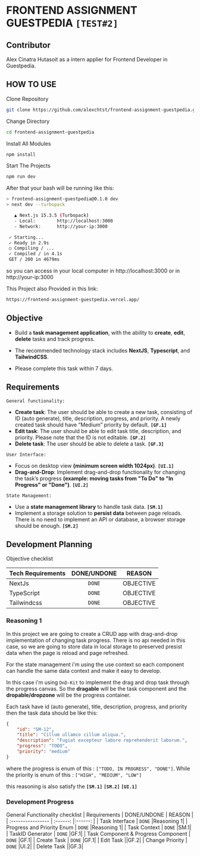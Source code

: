 # FRONTEND ASSIGNMENT GUESTPEDIA `[TEST#2]`

## Contributor
Alex Cinatra Hutasoit as a intern applier for Frontend Developer in Guestpedia.

## HOW TO USE
Clone Repository
```bash
git clone https://github.com/alexchtst/frontend-assignment-guestpedia.git
```

Change Directory
```bash
cd frontend-assignment-guestpedia
```

Install All Modules
```bash
npm install
```

Start The Projects
```bash
npm run dev
```

After that your bash will be running like this:
```bash
> frontend-assignment-guestpedia@0.1.0 dev
> next dev --turbopack

   ▲ Next.js 15.3.5 (Turbopack)
   - Local:        http://localhost:3000
   - Network:      http://your-ip:3000

 ✓ Starting...
 ✓ Ready in 2.9s
 ○ Compiling / ...
 ✓ Compiled / in 4.1s
 GET / 200 in 4679ms
```
so you can access in your local computer in http://localhost:3000 or in http://your-ip:3000

This Project also Provided in this link: 
```bash
https://frontend-assignment-guestpedia.vercel.app/
```

## Objective
- Build a **task management application**, with the ability to **create**, **edit**, **delete**
tasks and track progress.

- The recommended technology stack includes **NextJS**, **Typescript**, and
**TailwindCSS**.

- Please complete this task within 7 days.

## Requirements
`General functionality:`
- **Create task**: The user should be able to create a new task, consisting
of ID (auto generate), title, description, progress, and priority. A
newly created task should have “Medium” priority by default. **`[GF.1]`**
- **Edit task**: The user should be able to edit task title, description, and
priority. Please note that the ID is not editable. **`[GF.2]`**
- **Delete task**: The user should be able to delete a task. **`[GF.3]`**

`User Interface:`
- Focus on desktop view **(minimum screen width 1024px)**. **`[UI.1]`**
- **Drag-and-Drop**: Implement drag-and-drop functionality for changing
the task’s progress **(example: moving tasks from "To Do" to "In
Progress" or "Done")**. **`[UI.2]`**

`State Management:`
- Use a **state management library** to handle task data. **`[SM.1]`**
- Implement a storage solution to **persist data** between page reloads.
There is no need to implement an API or database, a browser storage
should be enough. **`[SM.2]`**

## Development Planning
Objective checklist

| Tech Requirements | DONE/UNDONE   | REASON    |
| :---------------- | :------:      |:------:   |
| NextJs            | `DONE`        |OBJECTIVE  |
| TypeScript        | `DONE`        |OBJECTIVE  |
| Tailwindcss       | `DONE`        |OBJECTIVE  |

### Reasoning 1
In this project we are going to create a CRUD app with drag-and-drop implementation of changing task progress. There is no api needed in this case, so we are going to store data in local storage to preserved presist data when the page is reload and page refreshed. 

For the state management i'm using the use context so each component can handle the same data context and make it easy to develop.

In this case i'm using `DnD-Kit` to implement the drag and drop task through the progress canvas. So the **dragable** will be the task component and the **dropable/dropzone** will be the progress container.

Each task have id (auto generate), title, description, progress, and priority then the task data should be like this:
```json
{
    "id": "SM-12",
    "title": "Cillum ullamco cillum aliqua.",
    "description": "Fugiat excepteur labore reprehenderit laborum.",
    "progress": "TODO",
    "priority": "medium"
}
```
where the progress is enum of this : `["TODO, IN PROGRESS", "DONE"]`. While the priority is enum of this : `["HIGH", "MEDIUM", "LOW"]`

this reasoning is also satisfy the **`[SM.1]`** **`[SM.2]`** **`[UI.1]`**

### Development Progress
General Functionality checklist
| Requirements | DONE/UNDONE   | REASON    |
| :---------------- | :------:      |:------:   |
| Task Interface | `DONE` |Reasoning 1|
| Progress and Priority Enum | `DONE` |Reasoning 1|
| Task Context | `DONE` |SM.1|
| TaskID Generator | `DONE` |GF.1|
| Task Component & Progress Component | `DONE` |GF.1|
| Create Task | `DONE` |GF.1|
| Edit Task ||GF.2|
| Change Priority | `DONE` |UI.2|
| Delete Task ||GF.3|
